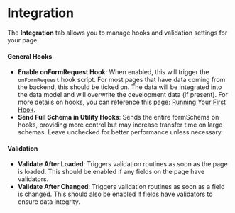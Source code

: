 # Integration

The **Integration** tab allows you to manage hooks and validation settings for your page.

#### **General Hooks**

* **Enable onFormRequest Hook**: When enabled, this will trigger the `onFormRequest` hook script. For most pages that have data coming from the backend, this should be ticked on. The data will be integrated into the data model and will overwrite the development data (if present). For more details on hooks, you can reference this page: [Running Your First Hook](../../first-app/creating-your-first-hook.md).
* **Send Full Schema in Utility Hooks**: Sends the entire formSchema on hooks, providing more control but may increase transfer time on large schemas. Leave unchecked for better performance unless necessary.

#### **Validation**

* **Validate After Loaded**: Triggers validation routines as soon as the page is loaded. This should be enabled if any fields on the page have validators.
* **Validate After Changed**: Triggers validation routines as soon as a field is changed. This should also be enabled if fields have validators to ensure data integrity.
